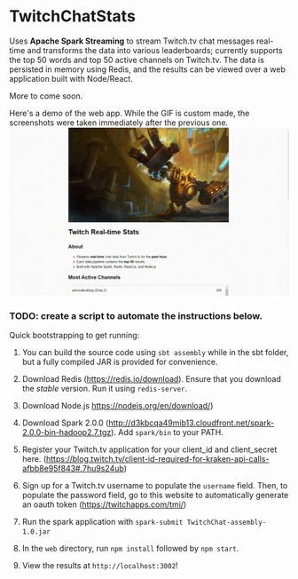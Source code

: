 # TwitchChatStats

Uses **Apache Spark Streaming** to stream Twitch.tv chat messages real-time and transforms the data into various leaderboards; currently supports the top 50 words and top 50 active channels on Twitch.tv. The data is persisted in memory using Redis, and the results can be viewed over a web application built with Node/React.

More to come soon.

Here's a demo of the web app. While the GIF is custom made, the screenshots were taken immediately after the previous one.
![img](https://github.com/agapic/TwitchChatStreaming/blob/master/README_GIF.gif)
### TODO: create a script to automate the instructions below.
Quick bootstrapping to get running:

1. You can build the source code using `sbt assembly` while in the sbt folder, but a fully compiled JAR is provided for convenience.
2. Download Redis (https://redis.io/download). Ensure that you download the *stable* version. Run it using `redis-server`.
3. Download Node.js https://nodejs.org/en/download/)
4. Download Spark 2.0.0 (http://d3kbcqa49mib13.cloudfront.net/spark-2.0.0-bin-hadoop2.7.tgz). Add `spark/bin` to your PATH.
5. Register your Twitch.tv application for your client_id and client_secret here. (https://blog.twitch.tv/client-id-required-for-kraken-api-calls-afbb8e95f843#.7hu9s24ub)
6. Sign up for a Twitch.tv username to populate the `username` field. Then, to populate the password field, go to this website to automatically generate an oauth token (https://twitchapps.com/tmi/)
6. Run the spark application with `spark-submit TwitchChat-assembly-1.0.jar`
7. In the `web` directory, run `npm install` followed by `npm start`.

8. View the results at `http://localhost:3002`!
